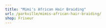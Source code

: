 ```yaml
---
title: "Mimi's African Hair Braiding"
url: /parkville/mimis-african-hair-braiding/
shop: Friseur
---
```

